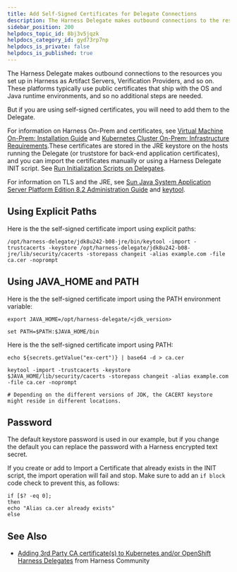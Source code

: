 ```yaml
---
title: Add Self-Signed Certificates for Delegate Connections
description: The Harness Delegate makes outbound connections to the resources you set up in Harness as Artifact Servers, Verification Providers, and so on. These platforms typically use public certificates that s…
sidebar_position: 200
helpdocs_topic_id: 8bj3v5jqzk
helpdocs_category_id: gyd73rp7np
helpdocs_is_private: false
helpdocs_is_published: true
---
```


The Harness Delegate makes outbound connections to the resources you set up in Harness as Artifact Servers, Verification Providers, and so on. These platforms typically use public certificates that ship with the OS and Java runtime environments, and so no additional steps are needed.

But if you are using self-signed certificates, you will need to add them to the Delegate.

For information on Harness On-Prem and certificates, see [Virtual Machine On-Prem: Installation Guide](../../../fg-sme/vm/on-prem-embedded-cluster-setup.md) and [Kubernetes Cluster On-Prem: Infrastructure Requirements](../../../fg-sme/k8s/existing-cluster-kubernetes-on-prem-infrastructure-requirements.md).These certificates are stored in the JRE keystore on the hosts running the Delegate (or truststore for back-end application certificates), and you can import the certificates manually or using a Harness Delegate INIT script. See [Run Initialization Scripts on Delegates](run-initialization-scripts-on-delegates.md).

For information on TLS and the JRE, see [Sun Java System Application Server Platform Edition 8.2 Administration Guide](https://docs.oracle.com/cd/E19830-01/819-4712/ablqw/index.html) and [keytool](https://docs.oracle.com/javase/9/tools/keytool.htm#JSWOR-GUID-5990A2E4-78E3-47B7-AE75-6D1826259549).

## Using Explicit Paths

Here is the the self-signed certificate import using explicit paths:


```
/opt/harness-delegate/jdk8u242-b08-jre/bin/keytool -import -trustcacerts -keystore /opt/harness-delegate/jdk8u242-b08-jre/lib/security/cacerts -storepass changeit -alias example.com -file ca.cer -noprompt
```
## Using JAVA\_HOME and PATH

Here is the the self-signed certificate import using the PATH environment variable:


```
export JAVA_HOME=/opt/harness-delegate/<jdk_version>  
  
set PATH=$PATH:$JAVA_HOME/bin
```
Here is the the self-signed certificate import using PATH:


```
echo ${secrets.getValue("ex-cert")} | base64 -d > ca.cer  
  
keytool -import -trustcacerts -keystore $JAVA_HOME/lib/security/cacerts -storepass changeit -alias example.com -file ca.cer -noprompt  
  
# Depending on the different versions of JDK, the CACERT keystore might reside in different locations.
```
## Password

The default keystore password is used in our example, but if you change the default you can replace the password with a Harness encrypted text secret.

If you create or add to Import a Certificate that already exists in the INIT script, the import operation will fail and stop. Make sure to add an `if block` code check to prevent this, as follows:


```
if [$? -eq 0];  
then  
echo "Alias ca.cer already exists"  
else
```
## See Also

* [Adding 3rd Party CA certificate(s) to Kubernetes and/or OpenShift Harness Delegates](https://community.harness.io/t/adding-3rd-party-ca-certificate-s-to-kubernetes-and-or-openshift-harness-delegates/831) from Harness Community

